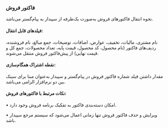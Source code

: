 ### فاکتور فروش

نحوه انتقال فاکتورهای فروش به‌صورت یک‌طرفه از سپیدار به پیام‌گستر می‌باشد.

#### فیلدهای قابل انتقال: 

نام مشتری، مالیات، تخفیف، عوارض، اضافات، توضیحات، جمع مبالغ، نام فروشنده، ردیف‌های فاکتور (نام محصول، کد محصول، قیمت پایه، تعداد محصولات، جمع کل و قیمت نهایی) از پیش‌فاکتور فروش منتقل می‌شوند.

#### نقطه اشتراک همگام‌سازی:

مقدار داشتن فیلد شماره فاکتور فروش در پیام‌گستر و سپیدار به‌عنوان مبنا برای سینک بین دو نرم‌افزار الزامی می‌باشد.

#### نکات مرتبط با فاکتورهای فروش:

•    امکان دسته‌بندی فاکتور به تفکیک برنامه فروش وجود دارد.

•    ویرایش و حذف فاکتور فروش تنها زمانی اعمال می‌شود که سیستم مرجع سپیدار باشد.

